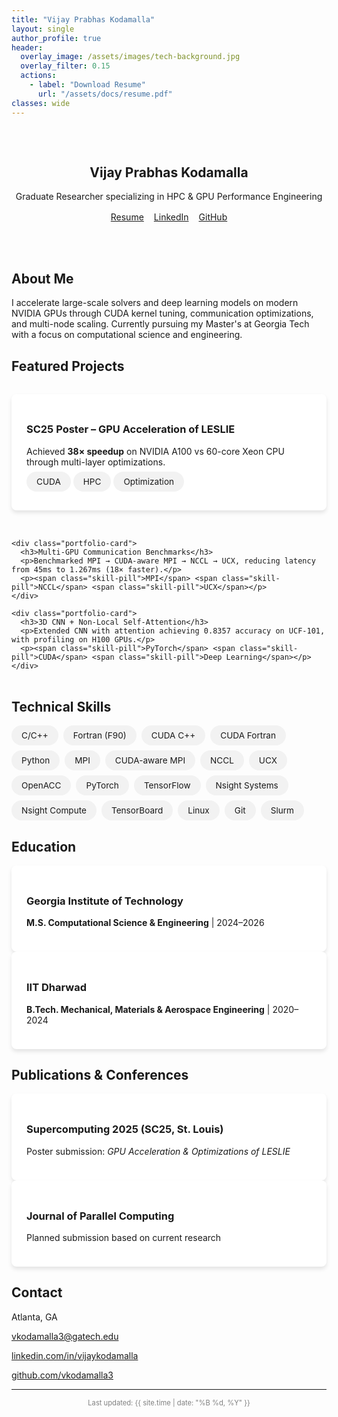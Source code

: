 ```yaml
---
title: "Vijay Prabhas Kodamalla"
layout: single
author_profile: true
header:
  overlay_image: /assets/images/tech-background.jpg
  overlay_filter: 0.15
  actions:
    - label: "Download Resume"
      url: "/assets/docs/resume.pdf"
classes: wide
---
```


<style>
  .portfolio-grid {
    display: grid;
    grid-template-columns: repeat(auto-fill, minmax(300px, 1fr));
    gap: 2rem;
    margin: 2rem 0;
  }
  
  .portfolio-card {
    background: #fff;
    border-radius: 8px;
    box-shadow: 0 4px 6px rgba(0,0,0,0.1);
    padding: 1.5rem;
    transition: transform 0.3s ease;
  }
  
  .portfolio-card:hover {
    transform: translateY(-5px);
  }
  
  .skills-container {
    display: flex;
    flex-wrap: wrap;
    gap: 0.5rem;
    margin: 1rem 0;
  }
  
  .skill-pill {
    background: #f2f2f2;
    padding: 0.5rem 1rem;
    border-radius: 20px;
    font-size: 0.85rem;
  }
  
  .hero-section {
    text-align: center;
    padding: 2rem 0;
  }
  
  .social-links {
    display: flex;
    justify-content: center;
    gap: 1rem;
    margin: 1rem 0;
  }
</style>

<section class="hero-section">
  <h1>Vijay Prabhas Kodamalla</h1>
  <p class="lead">Graduate Researcher specializing in HPC & GPU Performance Engineering</p>
  
  <div class="social-links">
    <a href="/assets/docs/resume.pdf" class="btn btn--primary">Resume</a>
    <a href="https://linkedin.com/in/vijaykodamalla" class="btn btn--info">
      <i class="fab fa-linkedin"></i> LinkedIn
    </a>
    <a href="https://github.com/vkodamalla3" class="btn btn--dark">
      <i class="fab fa-github"></i> GitHub
    </a>
  </div>
</section>

<section>
  <h2>About Me</h2>
  <p>I accelerate large-scale solvers and deep learning models on modern NVIDIA GPUs through CUDA kernel tuning, communication optimizations, and multi-node scaling. Currently pursuing my Master's at Georgia Tech with a focus on computational science and engineering.</p>
</section>

<section>
  <h2>Featured Projects</h2>
  <div class="portfolio-grid">
    <div class="portfolio-card">
      <h3>SC25 Poster – GPU Acceleration of LESLIE</h3>
      <p>Achieved <strong>38× speedup</strong> on NVIDIA A100 vs 60-core Xeon CPU through multi-layer optimizations.</p>
      <p><span class="skill-pill">CUDA</span> <span class="skill-pill">HPC</span> <span class="skill-pill">Optimization</span></p>
    </div>
    
    <div class="portfolio-card">
      <h3>Multi-GPU Communication Benchmarks</h3>
      <p>Benchmarked MPI → CUDA-aware MPI → NCCL → UCX, reducing latency from 45ms to 1.267ms (18× faster).</p>
      <p><span class="skill-pill">MPI</span> <span class="skill-pill">NCCL</span> <span class="skill-pill">UCX</span></p>
    </div>
    
    <div class="portfolio-card">
      <h3>3D CNN + Non-Local Self-Attention</h3>
      <p>Extended CNN with attention achieving 0.8357 accuracy on UCF-101, with profiling on H100 GPUs.</p>
      <p><span class="skill-pill">PyTorch</span> <span class="skill-pill">CUDA</span> <span class="skill-pill">Deep Learning</span></p>
    </div>
  </div>
</section>

<section>
  <h2>Technical Skills</h2>
  <div class="skills-container">
    <span class="skill-pill">C/C++</span>
    <span class="skill-pill">Fortran (F90)</span>
    <span class="skill-pill">CUDA C++</span>
    <span class="skill-pill">CUDA Fortran</span>
    <span class="skill-pill">Python</span>
    <span class="skill-pill">MPI</span>
    <span class="skill-pill">CUDA-aware MPI</span>
    <span class="skill-pill">NCCL</span>
    <span class="skill-pill">UCX</span>
    <span class="skill-pill">OpenACC</span>
    <span class="skill-pill">PyTorch</span>
    <span class="skill-pill">TensorFlow</span>
    <span class="skill-pill">Nsight Systems</span>
    <span class="skill-pill">Nsight Compute</span>
    <span class="skill-pill">TensorBoard</span>
    <span class="skill-pill">Linux</span>
    <span class="skill-pill">Git</span>
    <span class="skill-pill">Slurm</span>
  </div>
</section>

<section>
  <h2>Education</h2>
  <div class="portfolio-card">
    <h3>Georgia Institute of Technology</h3>
    <p><strong>M.S. Computational Science & Engineering</strong> | 2024–2026</p>
  </div>
  <div class="portfolio-card">
    <h3>IIT Dharwad</h3>
    <p><strong>B.Tech. Mechanical, Materials & Aerospace Engineering</strong> | 2020–2024</p>
  </div>
</section>

<section>
  <h2>Publications & Conferences</h2>
  <div class="portfolio-card">
    <h3>Supercomputing 2025 (SC25, St. Louis)</h3>
    <p>Poster submission: <em>GPU Acceleration & Optimizations of LESLIE</em></p>
  </div>
  <div class="portfolio-card">
    <h3>Journal of Parallel Computing</h3>
    <p>Planned submission based on current research</p>
  </div>
</section>

<section>
  <h2>Contact</h2>
  <div class="notice">
    <p><i class="fas fa-map-marker-alt"></i> Atlanta, GA</p>
    <p><i class="fas fa-envelope"></i> <a href="mailto:vkodamalla3@gatech.edu">vkodamalla3@gatech.edu</a></p>
    <p><i class="fab fa-linkedin"></i> <a href="https://linkedin.com/in/vijaykodamalla">linkedin.com/in/vijaykodamalla</a></p>
    <p><i class="fab fa-github"></i> <a href="https://github.com/vkodamalla3">github.com/vkodamalla3</a></p>
  </div>
</section>

<hr>

<p style="text-align: center; font-size: 0.8em; color: gray;">
Last updated: {{ site.time | date: "%B %d, %Y" }}
</p>

